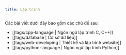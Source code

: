 ```yaml
---
title: Lập trình
---
```


Các bài viết dưới đây bao gồm các chủ đề sau:
- [[tags/cpp-language | Ngôn ngữ lập trình C, C++]]
- [[tags/database | Cơ sở dữ liệu]]
- [[tags/web-developing | Thiết kế và lập trình website]]
- [[tags/python-language | Ngôn ngữ lập trình Python]]